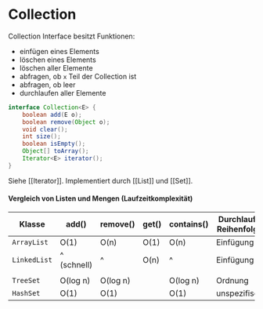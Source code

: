 # Collection
Collection Interface besitzt Funktionen:

- einfügen eines Elements
- löschen eines Elements
- löschen aller Elemente
- abfragen, ob `x` Teil der Collection ist
- abfragen, ob leer
- durchlaufen aller Elemente

```java
interface Collection<E> {
	boolean add(E o);
	boolean remove(Object o);
	void clear();
	int size();
	boolean isEmpty();
	Object[] toArray();
	Iterator<E> iterator();
}
```

Siehe [[Iterator]].
Implementiert durch [[List]] und [[Set]].

#### Vergleich von Listen und Mengen (Laufzeitkomplexität)
| Klasse       | add()       | remove() | get() | contains() | Durchlauf-Reihenfolge |
| ------------ | ----------- | -------- | ----- | ---------- | --------------------- |
| `ArrayList`  | O(1)        | O(n)     | O(1)  | O(n)       | Einfügung             |
| `LinkedList` | ^ (schnell) | ^        | O(n)  | ^          | Einfügung             |
|              |             |          |       |            |                       |
| `TreeSet`    | O(log n)    | O(log n) |       | O(log n)   | Ordnung               |
| `HashSet`    | O(1)        | O(1)     |       | O(1)       | unspezifisch          |
